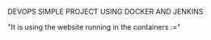 DEVOPS SIMPLE PROJECT USING DOCKER AND JENKINS 


"It is using the website running in the containers :="
